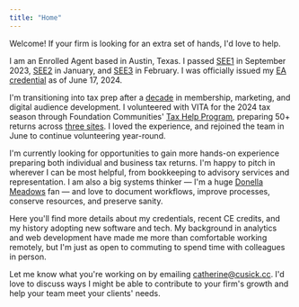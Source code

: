 ```yaml
---
title: "Home"
---
```

Welcome! If your firm is looking for an extra set of hands, I'd love to help.

I am an Enrolled Agent based in Austin, Texas. I passed [SEE1](https://scorereports.prometric.com/D6PLQHYGGQCQD3JMRBRFX5NVXM3XLZSQ) in September 2023, [SEE2](https://scorereports.prometric.com/V4WM7HR4YTTQD3JMRBRFX5NVXM3XLZSQ) in January, and [SEE3](https://scorereports.prometric.com/T2HDTP6GSSDQD3JMRBRFX5NVXM3XLZSQ) in February. I was officially issued my [EA credential](https://drive.google.com/file/d/1KToUjqLX1p2V1eM75sMNk3hoGtxrjGr9/view?usp=share_link) as of June 17, 2024.

I'm transitioning into tax prep after a [decade](https://drive.google.com/file/d/1QZANOfwnVL-fCifWkQvtF_JOtz8wCedr/view?usp=sharing) in membership, marketing, and digital audience development. I volunteered with VITA for the 2024 tax season through Foundation Communities' [Tax Help Program](https://foundcom.org/austin-tax-help/), preparing 50+ returns across [three sites](https://drive.google.com/file/d/1IKma6OKoa4Yco2pfaWuhtnXHIfkcaZLk/view?usp=share_link). I loved the experience, and rejoined the team in June to continue volunteering year-round. 

I'm currently looking for opportunities to gain more hands-on experience preparing both individual and business tax returns. I'm happy to pitch in wherever I can be most helpful, from bookkeeping to advisory services and representation. I am also a big systems thinker — I'm a huge [Donella Meadows](https://www.chelseagreen.com/product/thinking-in-systems/) fan — and love to document workflows, improve processes, conserve resources, and preserve sanity.

Here you'll find more details about my credentials, recent CE credits, and my history adopting new software and tech. My background in analytics and web development have made me more than comfortable working remotely, but I'm just as open to commuting to spend time with colleagues in person.

Let me know what you're working on by emailing catherine@cusick.cc. I'd love to discuss ways I might be able to contribute to your firm's growth and help your team meet your clients' needs.